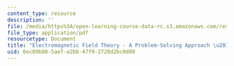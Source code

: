 ```yaml
---
content_type: resource
description: ''
file: /media/https%3A/open-learning-course-data-rc.s3.amazonaws.com/res-6-002-electromagnetic-field-theory-a-problem-solving-approach-spring-2008/6ec09b805aefa2bb47f92720d2bc0d09_MITRES_6_002S08_dedication.pdf
file_type: application/pdf
resourcetype: Document
title: "Electromagnetic Field Theory - A Problem-Solving Approach \u2013 Dedication"
uid: 6ec09b80-5aef-a2bb-47f9-2720d2bc0d09
---
```


